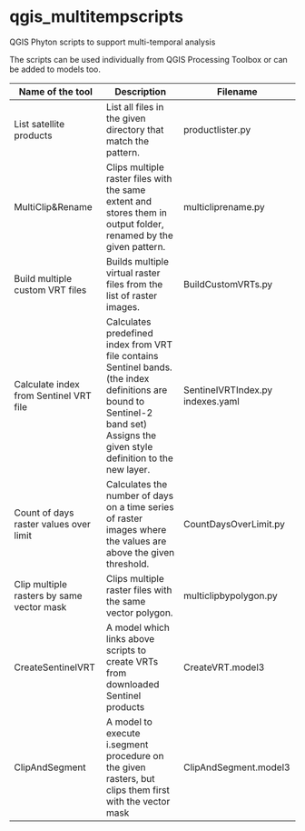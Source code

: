 # qgis_multitempscripts
QGIS Phyton scripts to support multi-temporal analysis

The scripts  can be used individually from QGIS Processing Toolbox or can be added to models too. 

| Name of the tool                              | Description                                                  | Filename                         |
| --------------------------------------------- | ------------------------------------------------------------ | -------------------------------- |
| List satellite products                       | List all files in the given directory that match the pattern. | productlister.py                 |
| MultiClip&Rename                              | Clips multiple raster files with the same extent and stores them in output folder, renamed by the given pattern. | multicliprename.py               |
| Build multiple custom VRT files               | Builds multiple virtual raster files from the list of raster images. | BuildCustomVRTs.py               |
| Calculate index from Sentinel VRT file        | Calculates predefined index from VRT file contains Sentinel bands. (the index definitions are bound to Sentinel-2 band set) Assigns the given style definition to the new layer. | SentinelVRTIndex.py indexes.yaml |
| Count of days raster values over limit        | Calculates the number of days on a time series of raster images where the values are above the given threshold. | CountDaysOverLimit.py            |
| Clip multiple 	rasters by same vector mask | Clips multiple raster files with the same vector polygon.    | multiclipbypolygon.py            |
| CreateSentinelVRT                             | A model which links above scripts to create VRTs from downloaded Sentinel products | CreateVRT.model3                 |
| ClipAndSegment                                | A model to execute i.segment procedure on the given rasters, but clips them first with the vector mask | ClipAndSegment.model3            |

